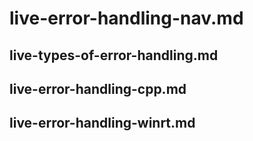 # live-error-handling-nav.md

## live-types-of-error-handling.md

## live-error-handling-cpp.md

## live-error-handling-winrt.md
